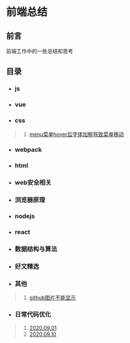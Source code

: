 # **前端总结**
## 前言
前端工作中的一些总结和思考
## 目录
* ### js
* ### vue
* ### css
> 1. [menu菜单hover后字体加粗导致菜单移动](./css/20200909.md)
* ### webpack
* ### html
* ### web安全相关
* ### 浏览器原理
* ### nodejs
* ### react
* ### 数据结构与算法
* ### 好文精选
* ### 其他
> 1. [github图片不能显示](./other/noGithubImage.md)
* ### 日常代码优化
> 1. [2020.09.01](./refactor/20200901.md)
> 2. [2020.09.10](./refactor/20200910.md)